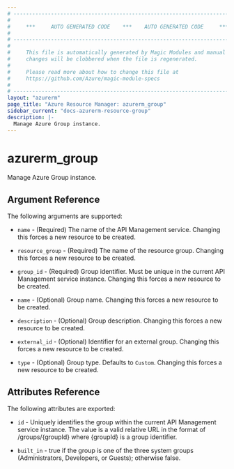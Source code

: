 ```yaml
---
# ----------------------------------------------------------------------------
#
#     ***     AUTO GENERATED CODE    ***    AUTO GENERATED CODE     ***
#
# ----------------------------------------------------------------------------
#
#     This file is automatically generated by Magic Modules and manual
#     changes will be clobbered when the file is regenerated.
#
#     Please read more about how to change this file at
#     https://github.com/Azure/magic-module-specs
#
# ----------------------------------------------------------------------------
layout: "azurerm"
page_title: "Azure Resource Manager: azurerm_group"
sidebar_current: "docs-azurerm-resource-group"
description: |-
  Manage Azure Group instance.
---
```


# azurerm_group

Manage Azure Group instance.


## Argument Reference

The following arguments are supported:

* `name` - (Required) The name of the API Management service. Changing this forces a new resource to be created.

* `resource_group` - (Required) The name of the resource group. Changing this forces a new resource to be created.

* `group_id` - (Required) Group identifier. Must be unique in the current API Management service instance. Changing this forces a new resource to be created.

* `name` - (Optional) Group name. Changing this forces a new resource to be created.

* `description` - (Optional) Group description. Changing this forces a new resource to be created.

* `external_id` - (Optional) Identifier for an external group. Changing this forces a new resource to be created.

* `type` - (Optional) Group type. Defaults to `Custom`. Changing this forces a new resource to be created.

## Attributes Reference

The following attributes are exported:

* `id` - Uniquely identifies the group within the current API Management service instance. The value is a valid relative URL in the format of /groups/{groupId} where {groupId} is a group identifier.

* `built_in` - true if the group is one of the three system groups (Administrators, Developers, or Guests); otherwise false.
